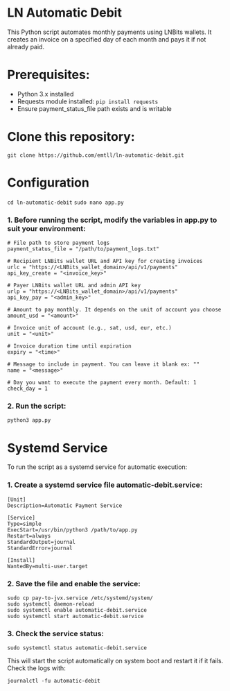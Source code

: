 # LN Automatic Debit
This Python script automates monthly payments using LNBits wallets. It creates an invoice on a specified day of each month and pays it if not already paid.

# Prerequisites:

* Python 3.x installed
* Requests module installed:
  ```pip install requests```
* Ensure payment_status_file path exists and is writable

# Clone this repository:
```git clone https://github.com/emtll/ln-automatic-debit.git```

# Configuration

```cd ln-automatic-debit```
```sudo nano app.py```

### 1. Before running the script, modify the variables in app.py to suit your environment:
```
# File path to store payment logs
payment_status_file = "/path/to/payment_logs.txt"

# Recipient LNBits wallet URL and API key for creating invoices
urlc = "https://<LNBits_wallet_domain>/api/v1/payments"
api_key_create = "<invoice_key>"

# Payer LNBits wallet URL and admin API key
urlp = "https://<LNBits_wallet_domain>/api/v1/payments"
api_key_pay = "<admin_key>"

# Amount to pay monthly. It depends on the unit of account you choose
amount_usd = "<amount>"

# Invoice unit of account (e.g., sat, usd, eur, etc.)
unit = "<unit>"

# Invoice duration time until expiration
expiry = "<time>"

# Message to include in payment. You can leave it blank ex: ""
name = "<message>"

# Day you want to execute the payment every month. Default: 1
check_day = 1
```

### 2. Run the script:
```
python3 app.py
```

# Systemd Service
To run the script as a systemd service for automatic execution:

### 1. Create a systemd service file automatic-debit.service:
```
[Unit]
Description=Automatic Payment Service

[Service]
Type=simple
ExecStart=/usr/bin/python3 /path/to/app.py
Restart=always
StandardOutput=journal
StandardError=journal

[Install]
WantedBy=multi-user.target
```

### 2. Save the file and enable the service:
```
sudo cp pay-to-jvx.service /etc/systemd/system/
sudo systemctl daemon-reload
sudo systemctl enable automatic-debit.service
sudo systemctl start automatic-debit.service
```

### 3. Check the service status:
```
sudo systemctl status automatic-debit.service
```
This will start the script automatically on system boot and restart it if it fails.
Check the logs with:
```
journalctl -fu automatic-debit
```
